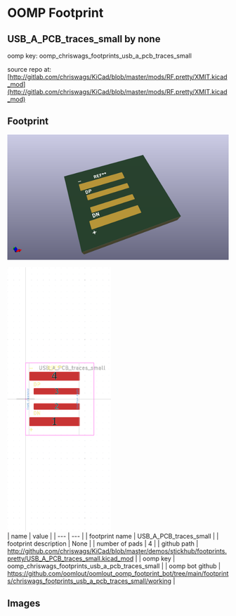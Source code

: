 # OOMP Footprint  
## USB_A_PCB_traces_small  by none  
  
oomp key: oomp_chriswags_footprints_usb_a_pcb_traces_small  
  
source repo at: [http://gitlab.com/chriswags/KiCad/blob/master/mods/RF.pretty/XMIT.kicad_mod](http://gitlab.com/chriswags/KiCad/blob/master/mods/RF.pretty/XMIT.kicad_mod)  
## Footprint  
  
[![working_kicad_pcb_3d.png](working_kicad_pcb_3d_600.png)](working_kicad_pcb_3d.png)  
  
[![working.png](working_600.png)](working.png)  
| name | value | 
| --- | --- | 
| footprint name | USB_A_PCB_traces_small | 
| footprint description | None | 
| number of pads | 4 | 
| github path | http://github.com/chriswags/KiCad/blob/master/demos/stickhub/footprints.pretty/USB_A_PCB_traces_small.kicad_mod | 
| oomp key | oomp_chriswags_footprints_usb_a_pcb_traces_small | 
| oomp bot github | https://github.com/oomlout/oomlout_oomp_footprint_bot/tree/main/footprints/chriswags_footprints_usb_a_pcb_traces_small/working | 
## Images  
